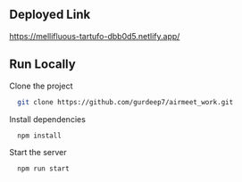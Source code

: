 ## Deployed Link

https://mellifluous-tartufo-dbb0d5.netlify.app/

## Run Locally

Clone the project

```bash
  git clone https://github.com/gurdeep7/airmeet_work.git
```

Install dependencies

```bash
  npm install
```

Start the server

```bash
  npm run start